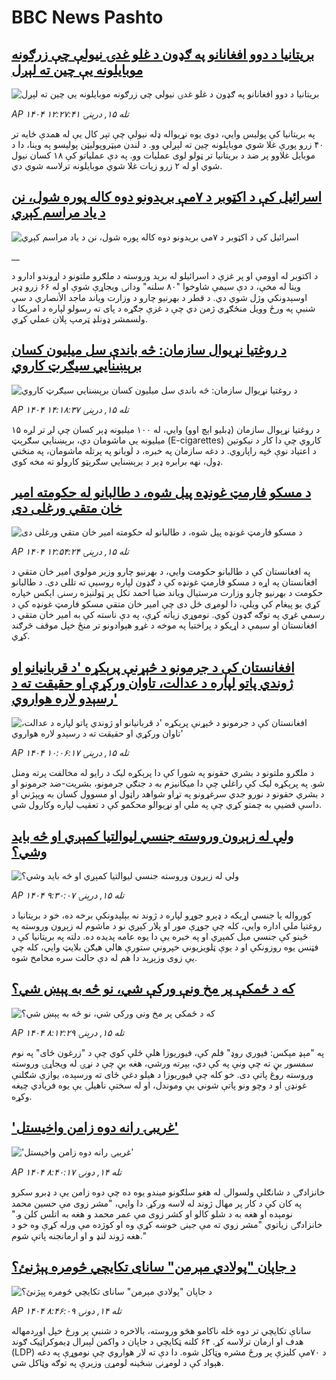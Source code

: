 # BBC News Pashto## [بریتانیا د دوو افغانانو په ګډون د غلو غدۍ نیولې چې زرګونه موبایلونه یې چین ته لېږل ](https://www.bbc.com/pashto/articles/c4gv711zkrzo?at_medium=RSS&at_campaign=rss?at_campaign=githubrss)![بریتانیا د دوو افغانانو په ګډون د غلو غدۍ نیولې چې زرګونه موبایلونه یې چین ته لېږل ](https://ichef.bbci.co.uk/ace/ws/240/cpsprodpb/0730/live/8dab6510-a370-11f0-92db-77261a15b9d2.jpg)_AP ۱۴۰۴ تله ۱۵, درېنۍ ۱۲:۲۷:۴۱_په بریتانیا کې پولیس وايي، دوی یوه نړیواله ډله نیولې چې تېر کال یې له همدې ځایه تر ۴۰ زرو پورې غلا شوي موبایلونه چین ته لېږلي وو.
د لندن میټروپولیټن پولیسو په وینا، دا د موبایل غلاوو پر ضد د بریتانیا تر ټولو لوی عملیات وو. په دې عملیاتو کې ۱۸ کسان نیول شوي او له ۲ زرو زیات غلا شوي موبایلونه ترلاسه شوي دي.## [اسرائيل کې د اکټوبر د ۷مې بریدونو دوه کاله پوره شول، نن د یاد مراسم کېږي](https://www.bbc.co.uk/pashto/live/czrpzn2z2y6t?at_medium=RSS&at_campaign=rss?at_campaign=githubrss)![اسرائيل کې د اکټوبر د ۷مې بریدونو دوه کاله پوره شول، نن د یاد مراسم کېږي](https://ichef.bbci.co.uk/ace/standard/240/cpsprodpb/305d/live/8b16e440-a380-11f0-928c-71dbb8619e94.jpg)__د اکتوبر له اوومې او پر غزې د اسرائیلو له برید وروسته د ملګرو ملتونو د اړوندو ادارو د وینا له مخې، د دې سیمې شاوخوا "۸۰ سلنه" ودانۍ ویجاړې شوې او له ۶۶ زرو ډېر اوسېدونکي وژل شوي دي.
د قطر د بهرنیو چارو د وزارت ویاند ماجد الأنصاري د سې شنبې په ورځ وویل منځګړي ژمن دي چې د غزې جګړه د پای ته رسولو لپاره د امریکا د ولسمشر ډونلډ ټرمپ پلان عملي کړي.## [د روغتیا نړیوال سازمان: څه باندې سل میلیون کسان برېښنایي سیګرټ کاروي](https://www.bbc.com/pashto/articles/c99gde933mlo?at_medium=RSS&at_campaign=rss?at_campaign=githubrss)![د روغتیا نړیوال سازمان: څه باندې سل میلیون کسان برېښنایي سیګرټ کاروي](https://ichef.bbci.co.uk/ace/ws/240/cpsprodpb/0800/live/0a4538b0-a382-11f0-92db-77261a15b9d2.jpg)_AP ۱۴۰۴ تله ۱۵, درېنۍ ۱۴:۱۸:۳۷_د روغتیا نړېوال سازمان (ډبلیو اېچ اوو)  وایي، له ۱۰۰ میلیونه ډېر کسان چې لږ تر لږه ۱۵ میلیونه یې ماشومان دي، برېښنايي سګرېټ (E-cigarettes) کاروي چې دا کار د نیکوتین د اعتیاد نوې څپه راپاروي.
د دغه سازمان په خبره، د لویانو په پرتله ماشومان، په منځني ډول، نهه برابره ډېر د برېښنايي سګرېټو کارولو ته مخه کوي.## [د مسکو فارمټ غونډه پیل شوه، د طالبانو له حکومته امير خان متقي ورغلی دی](https://www.bbc.com/pashto/articles/cy9nz2q2j15o?at_medium=RSS&at_campaign=rss?at_campaign=githubrss)![د مسکو فارمټ غونډه پیل شوه، د طالبانو له حکومته امير خان متقي ورغلی دی](https://ichef.bbci.co.uk/ace/ws/240/cpsprodpb/c1e4/live/b6ea78e0-a356-11f0-b741-177e3e2c2fc7.jpg)_AP ۱۴۰۴ تله ۱۵, درېنۍ ۱۲:۵۴:۲۴_په افغانستان کې د طالبانو حکومت وايي، د بهرنيو چارو وزير مولوي امير خان متقي د افغانستان په اړه د مسکو فارمټ غونډه کې د ګډون لپاره روسيې ته تللی دی. د طالبانو حکومت د بهرنيو چارو وزارت مرستيال وياند ضيا احمد تکل پر ټولنيزه رسنۍ اېکس خپاره کړي يو پیغام کې ويلي، دا لومړی ځل دی چې امير خان متقي مسکو فارمټ غونډه کې د رسمي غړي په توګه ګډون کوي. نوموړي زیاته کړې، په دې ناسته کې به امير خان متقي د افغانستان او سيمې د اړيکو د پراختيا په موخه د غړو هېوادونو تر منځ خپل موقف څرګند کړي.## [افغانستان کې د جرمونو د څېړنې پرېکړه 'د قربانيانو او ژوندي پاتو لپاره د عدالت، تاوان ورکړې او حقیقت ته د رسېدو لاره هواروي'](https://www.bbc.com/pashto/articles/cg5e909vn20o?at_medium=RSS&at_campaign=rss?at_campaign=githubrss)![افغانستان کې د جرمونو د څېړنې پرېکړه 'د قربانيانو او ژوندي پاتو لپاره د عدالت، تاوان ورکړې او حقیقت ته د رسېدو لاره هواروي'](https://ichef.bbci.co.uk/ace/ws/240/cpsprodpb/4c09/live/27d3c620-a365-11f0-b741-177e3e2c2fc7.jpg)_AP ۱۴۰۴ تله ۱۵, درېنۍ ۱۰:۰۶:۱۷_د ملګرو ملتونو د بشري حقونو په شورا کې دا پرېکړه لیک د رایو له مخالفت پرته ومنل شو. په پرېکړه لیک  کې راغلي چې دا میکانیزم به د جنګي جرمونو، بشریت-ضد جرمونو او د بشري حقونو د نورو جدي سرغړونو په تړاو شواهد راټول او مسوول کسان به وپېژني او داسې قضیې به چمتو کړي چې په ملي او نړیوالو محکمو کې د تعقیب لپاره وکارول شي.## [ ولې له زېږون وروسته جنسي لیوالتیا کمېږي او څه بايد وشي؟](https://www.bbc.com/pashto/articles/c740gx48grlo?at_medium=RSS&at_campaign=rss?at_campaign=githubrss)![ ولې له زېږون وروسته جنسي لیوالتیا کمېږي او څه بايد وشي؟](https://ichef.bbci.co.uk/ace/ws/240/cpsprodpb/c937/live/e2a5be60-a11a-11f0-92db-77261a15b9d2.jpg)_AP ۱۴۰۴ تله ۱۵, درېنۍ ۹:۳۰:۰۷_کورواله یا جنسي اړیکه د ډېرو جوړو لپاره د ژوند نه بېلېدونکې برخه ده، خو د بریتانيا د روغتیا ملي اداره وایي، کله چې جوړې مور او پلار کېږي نو د ماشوم له زېږون وروسته په ځینو کې جنسي میل کمېږي او په خبره یې دا يوه عامه پديده ده.
دلته ‌په بریتانیا کې د فټنس یوه روزونکې او د یوې ټلویزیوني خپرونې ستورې هالي هيګن بلايټ وايي، کله چې يې زوی وزېږېد دا هم له دې حالت سره مخامخ شوه.## [که د ځمکې پر مخ ونې ورکې شي، نو څه به پېښ شي؟](https://www.bbc.com/pashto/articles/cly95m011m8o?at_medium=RSS&at_campaign=rss?at_campaign=githubrss)![که د ځمکې پر مخ ونې ورکې شي، نو څه به پېښ شي؟](https://ichef.bbci.co.uk/ace/ws/240/cpsprodpb/8881/live/bf363650-9eac-11f0-9d1f-e7d83132d3ab.jpg)_AP ۱۴۰۴ تله ۱۵, درېنۍ ۸:۱۲:۲۹_په "مېډ مېکس: فيوري روډ" فلم کې، فيوريوزا هلې ځلې کوي چې د "زرغون ځای" په نوم سمسور بڼ ته چې ونې په کې دي، بېرته ورشي، هغه بڼ چې د نړۍ له ويجاړۍ وروسته وروسته روغ پاتې دی. خو کله چې فيوريوزا د هیلو دغې ځای ته ورسېده، يوازې شګلنې غونډۍ او د وچو ونو پاتې شوني يې وموندل، او له سختې ناهيلۍ يې يوه فریادي چیغه وکړه.## ['غريبۍ رانه دوه زامن واخيستل'](https://www.bbc.com/pashto/articles/cevzm08njj3o?at_medium=RSS&at_campaign=rss?at_campaign=githubrss)!['غريبۍ رانه دوه زامن واخيستل'](https://ichef.bbci.co.uk/ace/ws/240/cpsprodpb/ab43/live/3be410e0-a160-11f0-8480-e139cd7c3f3c.jpg)_AP ۱۴۰۴ تله ۱۴, دونۍ ۸:۴۰:۱۷_خانزادګۍ د شانګلې ولسوالۍ له هغو سلګونو ميندو يوه ده چې دوه زامن يې د ډبرو سکرو په کان کې د کار پر مهال ژوند له لاسه ورکړ. دا وايي، "مشر زوی مې حسين محمد نومېده او هغه به د شلو کالو او کشر زوی مې عمر محمد و هغه به اتلس کلن و." خانزادګۍ زياتوي "مشر زوي ته مې جينۍ خوښه کړې وه او کوژده مې ورله کړې وه خو د هغه ژوند لنډ و او ارمانجنه پاتې شوم."## [د جاپان "پولادي مېرمن" سانای تکایچي څومره پېژنئ؟](https://www.bbc.com/pashto/articles/c20vdyvwnv1o?at_medium=RSS&at_campaign=rss?at_campaign=githubrss)![د جاپان "پولادي مېرمن" سانای تکایچي څومره پېژنئ؟](https://ichef.bbci.co.uk/ace/ws/240/cpsprodpb/6ee2/live/3948ea70-a19e-11f0-92db-77261a15b9d2.jpg)_AP ۱۴۰۴ تله ۱۴, دونۍ ۸:۴۶:۰۹_ساناې تکایچي تر دوه ځله ناکامو هڅو وروسته، بالاخره د شنبې پر ورځ خپل اوږدمهاله هدف او ارمان ترلاسه کړ.
 ۶۴ کلنه ټکایچي د جاپان د واکمن لېبرال ډیموکراټیک ګوند (LDP) د ۷۰مې کلیزې پر ورځ مشره وټاکل شوه. 
دا دې ته لار هواروي چې نوموړې په دغه هېواد کې د لومړنۍ ښځینه لومړۍ وزیرې په توګه وټاکل شي.